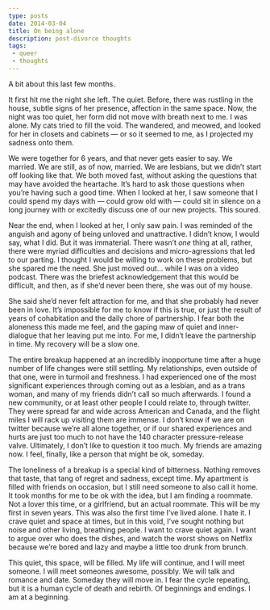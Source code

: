 ```yaml
---
type: posts
date: 2014-03-04
title: On being alone
description: post-divorce thoughts
tags: 
 - queer
 - thoughts
---
```


A bit about this last few months.

It first hit me the night she left. The quiet. Before, there was rustling in the house, subtle signs of her presence, affection in the same space. Now, the night was too quiet, her form did not move with breath next to me. I was alone. My cats tried to fill the void. The wandered, and meowed, and looked for her in closets and cabinets — or so it seemed to me, as I projected my sadness onto them.

We were together for 6 years, and that never gets easier to say. We married. We are still, as of now, married. We are lesbians, but we didn’t start off looking like that. We both moved fast, without asking the questions that may have avoided the heartache. It’s hard to ask those questions when you’re having such a good time. When I looked at her, I saw someone that I could spend my days with — could grow old with — could sit in silence on a long journey with or excitedly discuss one of our new projects. This soured.

Near the end, when I looked at her, I only saw pain. I was reminded of the anguish and agony of being unloved and unattractive. I didn’t know, I would say, what I did. But it was immaterial. There wasn’t *one* thing at all, rather, there were myriad difficulties and decisions and micro-agressions that led to our parting. I thought I would be willing to work on these problems, but she spared me the need. She just moved out… while I was on a video podcast. There was the briefest acknowledgement that this would be difficult, and then, as if she’d never been there, she was out of my house.

She said she’d never felt attraction for me, and that she probably had never been in love. It’s impossible for me to know if this is true, or just the result of years of cohabitation and the daily chore of partnership. I fear both the aloneness this made me feel, and the gaping maw of quiet and inner-dialogue that her leaving put me into. For me, I didn’t leave the partnership in time. My recovery will be a slow one.

The entire breakup happened at an incredibly inopportune time after a huge number of life changes were still settling. My relationships, even outside of that one, were in turmoil and freshness. I had experienced one of the most significant experiences through coming out as a lesbian, and as a trans woman, and many of my friends didn’t call so much afterwards. I found a new community, or at least other people I could relate to, through twitter. They were spread far and wide across American and Canada, and the flight miles I will rack up visiting them are immense. I don’t know if we are on twitter because we’re all alone together, or if our shared experiences and hurts are just too much to not have the 140 character pressure-release valve. Ultimately, I don’t like to question it too much. My friends are amazing now. I feel, finally, like a person that might be ok, someday.

The loneliness of a breakup is a special kind of bitterness. Nothing removes that taste, that tang of regret and sadness, except time. My apartment is filled with friends on occasion, but I still need someone to also call it home. It took months for me to be ok with the idea, but I am finding a roommate. Not a lover this time, or a girlfriend, but an actual roommate. This will be my first in seven years. This was also the first time I’ve lived alone. I hate it. I crave quiet and space at times, but in this void, I’ve sought nothing but noise and other living, breathing people. I want to crave quiet again. I want to argue over who does the dishes, and watch the worst shows on Netflix because we’re bored and lazy and maybe a little too drunk from brunch.

This quiet, this space, will be filled. My life will continue, and I will meet someone. I will meet someones awesome, possibly. We will talk and romance and date. Someday they will move in. I fear the cycle repeating, but it is a human cycle of death and rebirth. Of beginnings and endings. I am at a beginning.
